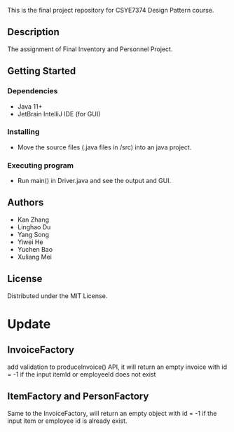 This is the final project repository for CSYE7374 Design Pattern course.

## Description

The assignment of Final Inventory and Personnel Project.

## Getting Started

### Dependencies

* Java 11+
* JetBrain IntelliJ IDE (for GUI)

### Installing

* Move the source files (.java files in /src) into an java project.

### Executing program

* Run main() in Driver.java and see the output and GUI.

## Authors

* Kan Zhang	
* Linghao Du	
* Yang Song	
* Yiwei He	
* Yuchen Bao	
* Xuliang Mei

## License

Distributed under the MIT License.


# Update

## InvoiceFactory
add validation to produceInvoice() API, it will return an empty invoice 
with id = -1 if the input itemId or employeeId does not exist

## ItemFactory and PersonFactory
Same to the InvoiceFactory, will return an empty object with id = -1 if the
input item or employee id is already exist.